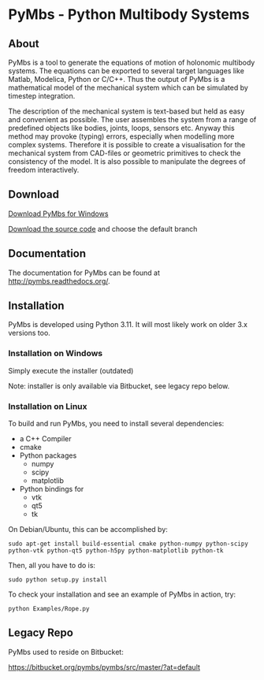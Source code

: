 # PyMbs - Python Multibody Systems

## About

PyMbs is a tool to generate the equations of motion of holonomic multibody
systems. The equations can be exported to several target languages like Matlab,
Modelica, Python or C/C++. Thus the output of PyMbs is a mathematical model of
the mechanical system which can be simulated by timestep integration.

The description of the mechanical system is text-based but held as easy and
convenient as possible. The user assembles the system from a range of
predefined objects like bodies, joints, loops, sensors etc. Anyway this method
may provoke (typing) errors, especially when modelling more complex systems.
Therefore it is possible to create a visualisation for the mechanical system
from CAD-files or geometric primitives to check the consistency of the model.
It is also possible to manipulate the degrees of freedom interactively.

## Download

[Download PyMbs for Windows](https://bitbucket.org/pymbs/pymbs/downloads#available-downloads)

[Download the source code](https://bitbucket.org/pymbs/pymbs/downloads#branch-downloads)
and choose the default branch

## Documentation

The documentation for PyMbs can be found at <http://pymbs.readthedocs.org/>.

## Installation

PyMbs is developed using Python 3.11. It will most likely work on older 3.x versions too.

### Installation on Windows

Simply execute the installer (outdated)

Note: installer is only available via Bitbucket, see legacy repo below.

### Installation on Linux

To build and run PyMbs, you need to install several dependencies:

- a C++ Compiler
- cmake
- Python packages
    - numpy
    - scipy
    - matplotlib
- Python bindings for
    - vtk
    - qt5
    - tk

On Debian/Ubuntu, this can be accomplished by:

    sudo apt-get install build-essential cmake python-numpy python-scipy python-vtk python-qt5 python-h5py python-matplotlib python-tk

Then, all you have to do is:

    sudo python setup.py install

To check your installation and see an example of PyMbs in action, try:

    python Examples/Rope.py

## Legacy Repo

PyMbs used to reside on Bitbucket:

<https://bitbucket.org/pymbs/pymbs/src/master/?at=default>
